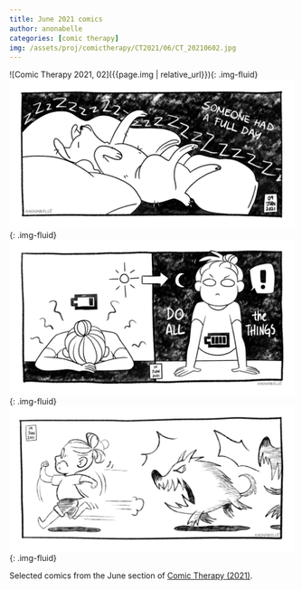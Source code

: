 ```yaml
---
title: June 2021 comics
author: anonabelle
categories: [comic therapy]
img: /assets/proj/comictherapy/CT2021/06/CT_20210602.jpg
---
```


![Comic Therapy 2021, 02]({{page.img | relative_url}}){: .img-fluid}
![Comic Therapy 2021, 09](/assets/proj/comictherapy/CT2021/06/CT_20210609.jpg){: .img-fluid}
![Comic Therapy 2021, 14](/assets/proj/comictherapy/CT2021/06/CT_20210614.jpg){: .img-fluid}
![Comic Therapy 2021, 19](/assets/proj/comictherapy/CT2021/06/CT_20210619.jpg){: .img-fluid}

<div class="blogtext" markdown='1'>
Selected comics from the June section of <a href="/comictherapy">Comic Therapy (2021)</a>.
</div>
